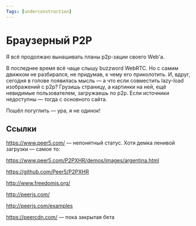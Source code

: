 ```yaml
---
Tags: [underconstruction]
---
```


# Браузерный P2P

Я всё продолжаю вынашивать планы p2p-зации своего Web'а.

В последнее время всё чаще слышу buzzword WebRTC. Но с самим движком не разбирался, не придумав, к чему его приколотить. И, вдруг, сегодня в голове появилась мысль — а что если совместить lazy-load изображений с p2p? Грузишь страницу, а картинки на ней, ещё невидимые пользователем, загружаешь по p2p. Если источники недоступны — тогда с основного сайта.

Пошёл погуглить — ура, я не одинок!

## Ссылки

https://www.peer5.com/ — непонятный статус. Хотя демка ленивой загрузки — самое то:

https://www.peer5.com/P2PXHR/demos/images/argentina.html

https://github.com/Peer5/P2PXHR

http://www.freedomjs.org/

http://peerjs.com/

http://peerjs.com/examples

https://peercdn.com/ — пока закрытая бета
